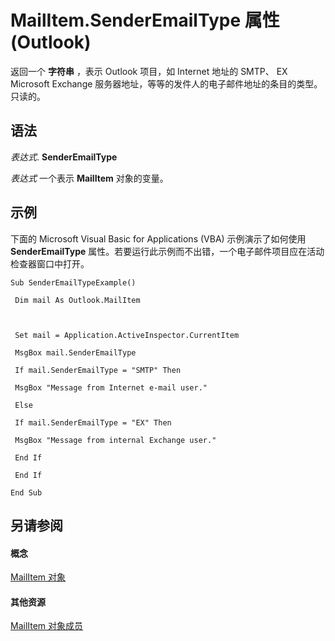 
# MailItem.SenderEmailType 属性 (Outlook)

返回一个 **字符串** ，表示 Outlook 项目，如 Internet 地址的 SMTP、 EX Microsoft Exchange 服务器地址，等等的发件人的电子邮件地址的条目的类型。只读的。


## 语法

 _表达式_. **SenderEmailType**

 _表达式_ 一个表示 **MailItem** 对象的变量。


## 示例

下面的 Microsoft Visual Basic for Applications (VBA) 示例演示了如何使用 **SenderEmailType** 属性。若要运行此示例而不出错，一个电子邮件项目应在活动检查器窗口中打开。


```
Sub SenderEmailTypeExample() 
 
 Dim mail As Outlook.MailItem 
 
 
 
 Set mail = Application.ActiveInspector.CurrentItem 
 
 MsgBox mail.SenderEmailType 
 
 If mail.SenderEmailType = "SMTP" Then 
 
 MsgBox "Message from Internet e-mail user." 
 
 Else 
 
 If mail.SenderEmailType = "EX" Then 
 
 MsgBox "Message from internal Exchange user." 
 
 End If 
 
 End If 
 
End Sub
```


## 另请参阅


#### 概念


[MailItem 对象](14197346-05d2-0250-fa4c-4a6b07daf25f.md)
#### 其他资源


[MailItem 对象成员](1094d7df-ee80-a4b0-5a21-db2979506e6b.md)